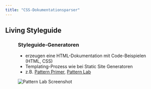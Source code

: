 ```yaml
---
title: "CSS-Dokumentationsparser"
---
```

## Living Styleguide

<figure class="side-by-side">
<figcaption>

### Styleguide-Generatoren

- erzeugen eine HTML-Dokumentation mit Code-Beispielen (HTML, CSS)
- Templating-Prozess wie bei Static Site Generatoren
- z.B. [Pattern Primer](https://github.com/adactio/Pattern-Primer), [Pattern Lab](http://patternlab.io/)

</figcaption>

![Pattern Lab Screenshot](images/patternlab.jpg)

</figure>